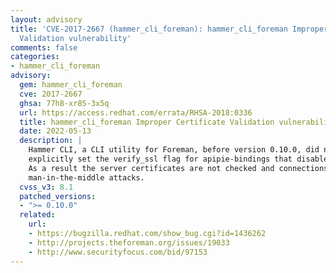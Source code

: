 ```yaml
---
layout: advisory
title: 'CVE-2017-2667 (hammer_cli_foreman): hammer_cli_foreman Improper Certificate
  Validation vulnerability'
comments: false
categories:
- hammer_cli_foreman
advisory:
  gem: hammer_cli_foreman
  cve: 2017-2667
  ghsa: 77h8-xr85-3x5q
  url: https://access.redhat.com/errata/RHSA-2018:0336
  title: hammer_cli_foreman Improper Certificate Validation vulnerability
  date: 2022-05-13
  description: |
    Hammer CLI, a CLI utility for Foreman, before version 0.10.0, did not
    explicitly set the verify_ssl flag for apipie-bindings that disable it by default.
    As a result the server certificates are not checked and connections are prone to
    man-in-the-middle attacks.
  cvss_v3: 8.1
  patched_versions:
  - ">= 0.10.0"
  related:
    url:
    - https://bugzilla.redhat.com/show_bug.cgi?id=1436262
    - http://projects.theforeman.org/issues/19033
    - http://www.securityfocus.com/bid/97153
---
```

